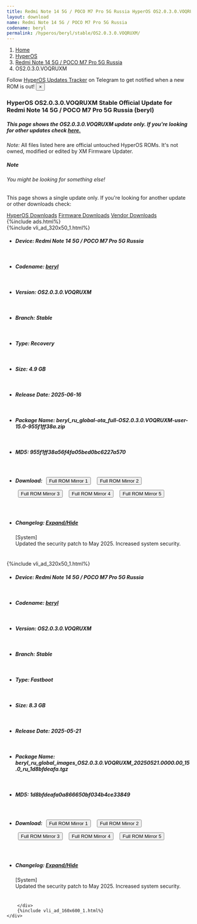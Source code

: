 ```yaml
---
title: Redmi Note 14 5G / POCO M7 Pro 5G Russia HyperOS OS2.0.3.0.VOQRUXM Update
layout: download
name: Redmi Note 14 5G / POCO M7 Pro 5G Russia
codename: beryl
permalink: /hyperos/beryl/stable/OS2.0.3.0.VOQRUXM/
---
```

<nav aria-label="breadcrumb">
    <ol class="breadcrumb">
        <li class="breadcrumb-item"><a href="/">Home</a></li>
        <li class="breadcrumb-item"><a href="/hyperos/">HyperOS</a></li>
        <li class="breadcrumb-item"><a href="/hyperos/beryl/">Redmi Note 14 5G / POCO M7 Pro 5G Russia</a></li>
        <li class="breadcrumb-item active" aria-current="page">OS2.0.3.0.VOQRUXM</li>
    </ol>
</nav>
<div class="alert alert-primary alert-dismissible fade show" role="alert">
    Follow <a href="https://t.me/MIUIUpdatesTracker" class="alert-link">HyperOS Updates Tracker</a> on Telegram to get
    notified when a new ROM is out!
    <button type="button" class="close" data-dismiss="alert" aria-label="Close">
        <span aria-hidden="true">&times;</span>
    </button>
</div>
<div class="col-12 mx-auto">
    <h3 class="title bg-light p-2 rounded">HyperOS OS2.0.3.0.VOQRUXM Stable Official Update for Redmi Note 14 5G / POCO M7 Pro 5G Russia (beryl)</h3>
    <h5>This page shows the OS2.0.3.0.VOQRUXM update only. If you're looking for other updates check
        <a href="/hyperos/beryl/">here.</a></h5>
    <p><i>Note: </i>All files listed here are official untouched HyperOS ROMs.
        It's not owned, modified or edited by XM Firmware Updater.</p>
    <div class="card">
        <div class="card-body">
            <h5 class="card-title">Note</h5>
            <h6 class="card-subtitle mb-2 text-muted">You might be looking for something else!</h6>
            <p class="card-text">This page shows a single update only.
                If you're looking for another update or other downloads check:</p>
            <a href="/hyperos/" class="card-link">HyperOS Downloads</a>
            <a href="/firmware/" class="card-link">Firmware Downloads</a>
            <a href="/vendor/" class="card-link">Vendor Downloads</a>
        </div>
    </div>
    {%include ads.html%}
    <div class="row justify-content-center">
        <div class="col-10" id="downloads">
                    <div class="card card-body">
            {%include vli_ad_320x50_1.html%}
            <ul class="list-unstyled">
                <li style="padding-bottom: 10px;">
                    <h5><b>Device: </b>Redmi Note 14 5G / POCO M7 Pro 5G Russia</h5>
                </li>
                <li style="padding-bottom: 10px;">
                    <h5><b>Codename: </b> <a href="/hyperos/beryl/" target="_blank">beryl</a> </h5>
                </li>
                <li style="padding-bottom: 10px;">
                    <h5><b>Version: </b>OS2.0.3.0.VOQRUXM</h5>
                </li>
                <li style="padding-bottom: 10px;">
                    <h5><b>Branch: </b>Stable</h5>
                </li>
                <li style="padding-bottom: 10px;">
                    <h5><b>Type: </b>Recovery</h5>
                </li>
                <li style="padding-bottom: 10px;">
                    <h5><b>Size: </b>4.9 GB</h5>
                </li>
                <li style="padding-bottom: 10px;">
                    <h5><b>Release Date: </b>2025-06-16</h5>
                </li>
                <li style="padding-bottom: 10px;">
                    <h5><b>Package Name: </b><span id="filename" class="text-dark">beryl_ru_global-ota_full-OS2.0.3.0.VOQRUXM-user-15.0-955f1ff38a.zip</span></h5>
                </li>
                <li style="padding-bottom: 10px;">
                    <h5><b>MD5: </b><span id="md5" class="text-muted">955f1ff38a56f4fa05bed0bc6227a570</span></h5>
                </li>
                <li style="padding-bottom: 10px;">
                    <h5><b>Download: </b> <button type="button" id="download" class="btn btn-primary" style="margin: 7px;" onclick="window.open('https://cdnorg.d.miui.com/OS2.0.3.0.VOQRUXM/beryl_ru_global-ota_full-OS2.0.3.0.VOQRUXM-user-15.0-955f1ff38a.zip', '_blank');"><i class="fa fa-download"></i> Full ROM Mirror 1</button> <button type="button" id="download" class="btn btn-primary" style="margin: 7px;" onclick="window.open('https://bkt-sgp-miui-ota-update-alisgp.oss-ap-southeast-1.aliyuncs.com/OS2.0.3.0.VOQRUXM/beryl_ru_global-ota_full-OS2.0.3.0.VOQRUXM-user-15.0-955f1ff38a.zip', '_blank');"><i class="fa fa-download"></i> Full ROM Mirror 2</button> <button type="button" id="download" class="btn btn-primary" style="margin: 7px;" onclick="window.open('https://bn.d.miui.com/OS2.0.3.0.VOQRUXM/beryl_ru_global-ota_full-OS2.0.3.0.VOQRUXM-user-15.0-955f1ff38a.zip', '_blank');"><i class="fa fa-download"></i> Full ROM Mirror 3</button> <button type="button" id="download" class="btn btn-primary" style="margin: 7px;" onclick="window.open('https://bigota.d.miui.com/OS2.0.3.0.VOQRUXM/beryl_ru_global-ota_full-OS2.0.3.0.VOQRUXM-user-15.0-955f1ff38a.zip', '_blank');"><i class="fa fa-download"></i> Full ROM Mirror 4</button> <button type="button" id="download" class="btn btn-primary" style="margin: 7px;" onclick="window.open('https://hugeota.d.miui.com/OS2.0.3.0.VOQRUXM/beryl_ru_global-ota_full-OS2.0.3.0.VOQRUXM-user-15.0-955f1ff38a.zip', '_blank');"><i class="fa fa-download"></i> Full ROM Mirror 5</button></h5>
                </li>
                <li style="padding-bottom: 10px;">
                    <h5><b>Changelog: </b><a href="#beryl_1_changelog" data-toggle="collapse" role="button"
                            aria-expanded="false" aria-controls="beryl_1_changelog"> <i class="fa fa-arrow-down"
                                aria-hidden="true"></i> Expand/Hide</a></h5>
                    <div class="collapse" id="beryl_1_changelog">
                        <p id="changelog_text">[System]<br>Updated the security patch to May 2025. Increased system security.</p>
                    </div>
                </li>
            </ul>
        </div>
        <div class="card card-body">
            {%include vli_ad_320x50_1.html%}
            <ul class="list-unstyled">
                <li style="padding-bottom: 10px;">
                    <h5><b>Device: </b>Redmi Note 14 5G / POCO M7 Pro 5G Russia</h5>
                </li>
                <li style="padding-bottom: 10px;">
                    <h5><b>Codename: </b> <a href="/hyperos/beryl/" target="_blank">beryl</a> </h5>
                </li>
                <li style="padding-bottom: 10px;">
                    <h5><b>Version: </b>OS2.0.3.0.VOQRUXM</h5>
                </li>
                <li style="padding-bottom: 10px;">
                    <h5><b>Branch: </b>Stable</h5>
                </li>
                <li style="padding-bottom: 10px;">
                    <h5><b>Type: </b>Fastboot</h5>
                </li>
                <li style="padding-bottom: 10px;">
                    <h5><b>Size: </b>8.3 GB</h5>
                </li>
                <li style="padding-bottom: 10px;">
                    <h5><b>Release Date: </b>2025-05-21</h5>
                </li>
                <li style="padding-bottom: 10px;">
                    <h5><b>Package Name: </b><span id="filename" class="text-dark">beryl_ru_global_images_OS2.0.3.0.VOQRUXM_20250521.0000.00_15.0_ru_1d8bfdeafa.tgz</span></h5>
                </li>
                <li style="padding-bottom: 10px;">
                    <h5><b>MD5: </b><span id="md5" class="text-muted">1d8bfdeafa0a866650bf034b4ce33849</span></h5>
                </li>
                <li style="padding-bottom: 10px;">
                    <h5><b>Download: </b> <button type="button" id="download" class="btn btn-primary" style="margin: 7px;" onclick="window.open('https://cdnorg.d.miui.com/OS2.0.3.0.VOQRUXM/beryl_ru_global_images_OS2.0.3.0.VOQRUXM_20250521.0000.00_15.0_ru_1d8bfdeafa.tgz', '_blank');"><i class="fa fa-download"></i> Full ROM Mirror 1</button> <button type="button" id="download" class="btn btn-primary" style="margin: 7px;" onclick="window.open('https://bkt-sgp-miui-ota-update-alisgp.oss-ap-southeast-1.aliyuncs.com/OS2.0.3.0.VOQRUXM/beryl_ru_global_images_OS2.0.3.0.VOQRUXM_20250521.0000.00_15.0_ru_1d8bfdeafa.tgz', '_blank');"><i class="fa fa-download"></i> Full ROM Mirror 2</button> <button type="button" id="download" class="btn btn-primary" style="margin: 7px;" onclick="window.open('https://bn.d.miui.com/OS2.0.3.0.VOQRUXM/beryl_ru_global_images_OS2.0.3.0.VOQRUXM_20250521.0000.00_15.0_ru_1d8bfdeafa.tgz', '_blank');"><i class="fa fa-download"></i> Full ROM Mirror 3</button> <button type="button" id="download" class="btn btn-primary" style="margin: 7px;" onclick="window.open('https://bigota.d.miui.com/OS2.0.3.0.VOQRUXM/beryl_ru_global_images_OS2.0.3.0.VOQRUXM_20250521.0000.00_15.0_ru_1d8bfdeafa.tgz', '_blank');"><i class="fa fa-download"></i> Full ROM Mirror 4</button> <button type="button" id="download" class="btn btn-primary" style="margin: 7px;" onclick="window.open('https://hugeota.d.miui.com/OS2.0.3.0.VOQRUXM/beryl_ru_global_images_OS2.0.3.0.VOQRUXM_20250521.0000.00_15.0_ru_1d8bfdeafa.tgz', '_blank');"><i class="fa fa-download"></i> Full ROM Mirror 5</button></h5>
                </li>
                <li style="padding-bottom: 10px;">
                    <h5><b>Changelog: </b><a href="#beryl_2_changelog" data-toggle="collapse" role="button"
                            aria-expanded="false" aria-controls="beryl_2_changelog"> <i class="fa fa-arrow-down"
                                aria-hidden="true"></i> Expand/Hide</a></h5>
                    <div class="collapse" id="beryl_2_changelog">
                        <p id="changelog_text">[System]<br>Updated the security patch to May 2025. Increased system security.</p>
                    </div>
                </li>
            </ul>
        </div>

        </div>
        {%include vli_ad_160x600_1.html%}
    </div>
</div>

